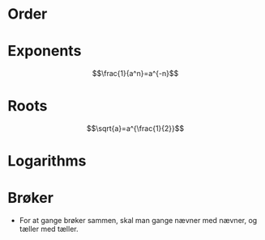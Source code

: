 # Order

# Exponents

$$\frac{1}{a^n}=a^{-n}$$

# Roots

$$\sqrt{a}=a^{\frac{1}{2}}$$

# Logarithms

# Brøker

* For at gange brøker sammen, skal man gange nævner med nævner, og tæller med tæller. 

